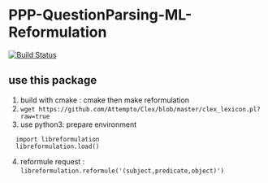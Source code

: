 PPP-QuestionParsing-ML-Reformulation
====================================

[![Build Status](https://travis-ci.org/ProjetPP/PPP-QuestionParsing-ML-Reformulation.svg?branch=master)](https://travis-ci.org/ProjetPP/PPP-QuestionParsing-ML-Reformulation)

## use this package
1. build with cmake : cmake then make reformulation
2. `wget https://github.com/Attempto/Clex/blob/master/clex_lexicon.pl?raw=true`
3. use python3: prepare environment
  ```
    import libreformulation
    libreformulation.load()
  ```
4. reformule request :
  `libreformulation.reformule('(subject,predicate,object)')`
